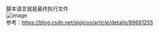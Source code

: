 脚本语言就是最终执行文件  
![image](https://user-images.githubusercontent.com/74129445/143366619-09c0d3ef-fc37-43de-882d-3bdec455484a.png)  
参考：https://blog.csdn.net/qiqicos/article/details/89681255
